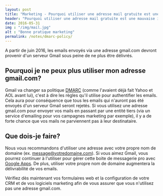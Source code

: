 ```yaml
---
layout: post
title: "Marketing - Pourquoi utiliser une adresse mail gratuite est une mauvaise idée pour votre entreprise?"
header: "Pourquoi utiliser une adresse mail gratuite est une mauvaise idée pour votre entreprise?"
date: 2016-05-31
img : "/img/mail.jpg"
alt : "Bonne pratique marketing"
permalink: /notes/dmarc-policy/
---
```


A partir de juin 2016, les emails envoyés via une adresse gmail.com devront provenir d'un serveur Gmail sous peine de ne plus être délivrés.

## Pourquoi je ne peux plus utiliser mon adresse gmail.com?

Gmail va changer sa politique [DMARC](https://fr.wikipedia.org/wiki/DMARC) (comme l'avaient déjà fait Yahoo et AOL avant lui), c'est à dire les règles qu'il utilise pour authentifier les emails. Cela aura pour conséquence que tous les emails qui n'auront pas été envoyés d'un serveur Gmail seront rejetés. Si vous utilisez une adresse gmail.com pour envoyer vos mails en passant par une entité tiers (via un service d'emailing pour vos campagnes marketing par exemple), il y a de forte chance que vos mails ne parviennent pas à leur destinataire.

## Que dois-je faire?

Nous vous recommandons d'utiliser une adresse avec votre propre nom de domaine (ex. message@votredomaine.com). Si vous aimez Gmail, vous pourrez continuer à l'utiliser pour gérer cette boite de messagerie pro avec [Google Apps](https://apps.google.com/). De plus, utiliser votre propre nom de domaine augmentera la délivrabilité de vos emails.

Vérifiez dès maintenant vos formulaires web et la configuration de votre CRM et de vos logiciels marketing afin de vous assurer que vous n'utilisez pas une adresse gmail.com.
